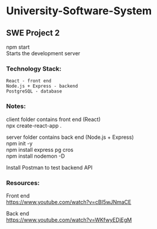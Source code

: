 # University-Software-System
## SWE Project 2

npm start  
    Starts the development server


### Technology Stack:  
    React - front end  
    Node.js + Express - backend  
    PostgreSQL - database  

### Notes:  
client folder contains front end (React)  
    npx create-react-app .  

server folder contains back end (Node.js + Express)  
    npm init -y  
    npm install express pg cros  
    npm install nodemon -D  

Install Postman to test backend API  



### Resources:  
Front end  
    https://www.youtube.com/watch?v=cBI5wJNmaCE  

Back end  
    https://www.youtube.com/watch?v=WKfwyEDjEgM  
